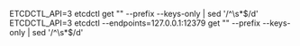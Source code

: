 ETCDCTL_API=3 etcdctl get "" --prefix --keys-only | sed '/^\s*$/d'
ETCDCTL_API=3 etcdctl --endpoints=127.0.0.1:12379 get "" --prefix --keys-only | sed '/^\s*$/d'
